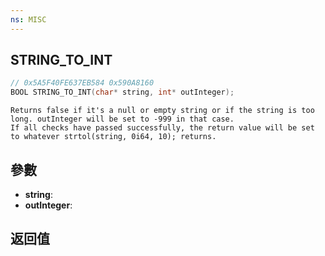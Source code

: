 ```yaml
---
ns: MISC
---
```

## STRING_TO_INT

```c
// 0x5A5F40FE637EB584 0x590A8160
BOOL STRING_TO_INT(char* string, int* outInteger);
```

```
Returns false if it's a null or empty string or if the string is too long. outInteger will be set to -999 in that case.  
If all checks have passed successfully, the return value will be set to whatever strtol(string, 0i64, 10); returns.  
```

## 參數
* **string**: 
* **outInteger**: 

## 返回值
